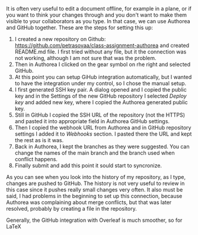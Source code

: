 It is often very useful to edit a document offline, for example in a plane, or if you want to think your changes through and you don't want to make them visible to your collaborators as you type. In that case, we can use Authorea and GitHub together. These are the steps for setting this up:

1. I created a new repository on Github:
https://github.com/petrasovaa/class-assignment-authorea and created README.md file. I first tried without any file, but it the connection was not working, although I am not sure that was the problem.
1. Then in Authorea I clicked on the gear symbol on rhe right and selected GitHub.
1. At this point you can setup GiHub integration automatically, but I wanted to have the integration under my control, so I chose the manual setup.
1. I first generated SSH key pair. A dialog opened and I copied the public key and in the Settings of the new GitHub repository I selected _Deploy key_ and added new key, where I copied the Authorea generated public key.
1. Still in GitHub I copied the SSH URL of the repository (not the HTTPS) and pasted it into appropriate field in Authorea GitHub settings.
1. Then I copied the webhook URL from Authorea and in GitHub repository settings I added it to _Webhooks_ section. I pasted there the URL and kept the rest as is it was.
1. Back in Authorea, I kept the branches as they were suggested. You can change the names of the main branch and the branch used when conflict happens.
1. Finally submit and add this point it sould start to syncronize.

As you can see when you look into the history of my repository, as I type, changes are pushed to GitHub. The history is not very useful to review in this case since it pushes really small changes very often. It also must be said, I had problems in the beginning to set up this connection, because Authorea was complaining about merge conflicts, but that was later resolved, probably by creating a file in the repository.

Generally, the GitHub integration with Overleaf is much smoother, so for LaTeX 
